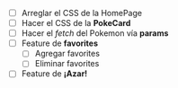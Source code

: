 - [ ] Arreglar el CSS de la HomePage
- [ ] Hacer el CSS de la **PokeCard**
- [ ] Hacer el _fetch_ del Pokemon vía **params**
- [ ] Feature de **favorites**
  - [ ] Agregar favorites
  - [ ] Eliminar favorites
- [ ] Feature de **¡Azar!**
